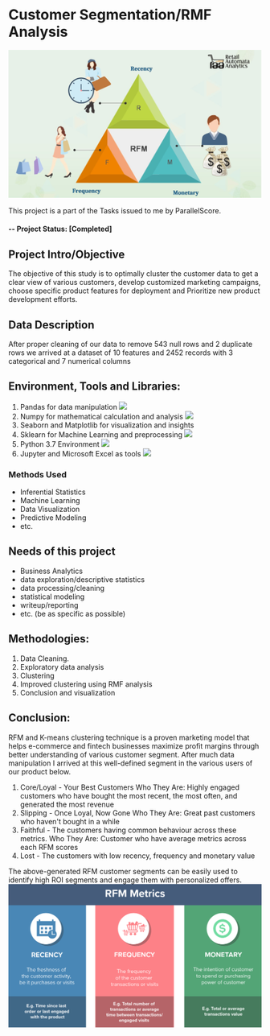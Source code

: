 # Customer Segmentation/RMF Analysis

![](r.jpg)

This project is a part of the Tasks issued to me by ParallelScore.

#### -- Project Status: [Completed]

## Project Intro/Objective
The objective of this study is to optimally cluster the customer data to get a clear view of various customers, develop customized marketing campaigns, choose specific product features for deployment and Prioritize new product development efforts.

## Data Description
After proper cleaning of our data to remove 543 null rows and 2 duplicate rows we arrived at a dataset of 10 features and 2452 records with 3 categorical and 7 numerical columns

## Environment, Tools and Libraries:
1.	Pandas for data manipulation <img src="https://img.shields.io/badge/pandas-%23150458.svg?style=for-the-badge&logo=pandas&logoColor=white">
2.	Numpy for mathematical calculation and analysis <img src="https://img.shields.io/badge/numpy-%23013243.svg?style=for-the-badge&logo=numpy&logoColor=white">
3.	Seaborn and Matplotlib for visualization and insights
4.	Sklearn for Machine Learning and preprocessing  <img src="https://img.shields.io/badge/scikit--learn-%23F7931E.svg?style=for-the-badge&logo=scikit-learn&logoColor=white">
5.	Python 3.7 Environment <img src="https://img.shields.io/badge/python-%2314354C.svg?style=for-the-badge&logo=python&logoColor=white">
6.	Jupyter and Microsoft Excel as tools <img src="https://img.shields.io/badge/Microsoft_Excel-217346?style=for-the-badge&logo=microsoft-excel&logoColor=white">



### Methods Used
* Inferential Statistics
* Machine Learning
* Data Visualization
* Predictive Modeling
* etc.

## Needs of this project
- Business Analytics
- data exploration/descriptive statistics
- data processing/cleaning
- statistical modeling
- writeup/reporting
- etc. (be as specific as possible)

## Methodologies:
1.	Data Cleaning.
2.	Exploratory data analysis
3.	Clustering
4.	Improved clustering using RMF analysis
5.	Conclusion and visualization 

## Conclusion:
RFM and K-means clustering technique is a proven marketing model that helps e-commerce and fintech businesses maximize profit margins through better understanding of various customer segment.
After much data manipulation I arrived at this well-defined segment in the various users of our product below.

1.	Core/Loyal - Your Best Customers
Who They Are: Highly engaged customers who have bought the most recent, the most often, and generated the most revenue
2.	Slipping - Once Loyal, Now Gone
Who They Are: Great past customers who haven't bought in a while
3.	Faithful - The customers having common behaviour across these metrics.
Who They Are: Customer who have average metrics across each RFM scores
4.	Lost - The customers with low recency, frequency and monetary value

The above-generated RFM customer segments can be easily used to identify high ROI segments and engage them with personalized offers.
![](Incontent_image.png)

